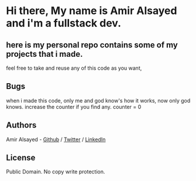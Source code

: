 # Hi there, My name is Amir Alsayed and i'm a fullstack dev.
## here is my personal repo contains some of  my projects that i made.

feel free to take and reuse any of this code as you want,



## Bugs

when i made this code, only me and god know's how it works, now only god knows.
increase the counter if you find any.
counter = 0

## Authors
Amir Alsayed - [Github](https://github.com/) / [Twitter](https://twitter.com/amir38561600) / [LinkedIn](https://www.linkedin.com/in/amir-elsayed-/)

## License
Public Domain. No copy write protection.
